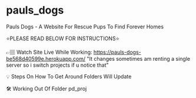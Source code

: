 # pauls_dogs
Pauls Dogs - A Website For Rescue Pups To Find Forever Homes

⭐PLEASE READ BELOW FOR INSTRUCTIONS⭐

👉🏽 Watch Site Live While Working: https://pauls-dogs-be568d40599e.herokuapp.com/
    "It changes sometimes am renting a single server so i switch projects if u notice that"

💡 Steps On How To Get Around Folders Will Update

🛠️ Working Out Of Folder pd_proj